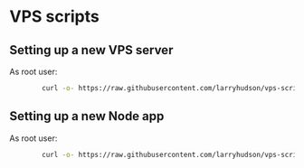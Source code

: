 # VPS scripts

## Setting up a new VPS server


As root user:

```bash
        curl -o- https://raw.githubusercontent.com/larryhudson/vps-scripts/main/setup-vps.sh | bash
```

## Setting up a new Node app

As root user:

```bash
        curl -o- https://raw.githubusercontent.com/larryhudson/vps-scripts/main/setup-node-app.sh | bash
```

